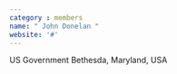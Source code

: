 ```yaml
---
category : members
name: " John Donelan " 
website: '#'
---
```

US Government
Bethesda, Maryland, USA


